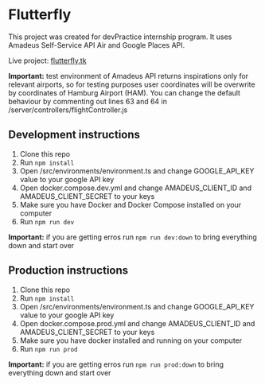# Flutterfly

This project was created for devPractice internship program. It uses Amadeus Self-Service API Air and Google Places API.

Live project: [flutterfly.tk](https://www.flutterfly.tk)

**Important:** test environment of Amadeus API returns inspirations only for relevant airports, so for testing purposes user coordinates will be overwrite by coordinates of Hamburg Airport (HAM). You can change the default behaviour by commenting out lines 63 and 64 in /server/controllers/flightController.js

## Development instructions
1. Clone this repo
2. Run `npm install`
3. Open /src/environments/environment.ts and change GOOGLE_API_KEY value to your google API key
4. Open docker.compose.dev.yml and change AMADEUS_CLIENT_ID and AMADEUS_CLIENT_SECRET to your keys
5. Make sure you have Docker and Docker Compose installed on your computer
6. Run `npm run dev`

**Important:** if you are getting erros run `npm run dev:down` to bring everything down and start over

## Production instructions
1. Clone this repo
2. Run `npm install`
3. Open /src/environments/environment.ts and change GOOGLE_API_KEY value to your google API key
4. Open docker.compose.prod.yml and change AMADEUS_CLIENT_ID and AMADEUS_CLIENT_SECRET to your keys
5. Make sure you have docker installed and running on your computer
6. Run `npm run prod`

**Important:** if you are getting erros run `npm run prod:down` to bring everything down and start over
